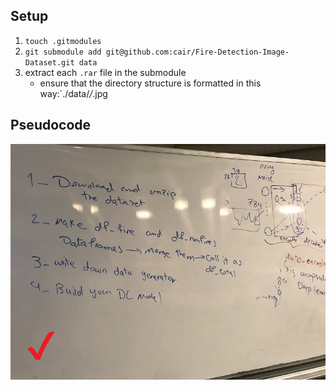 ## Setup
1. `touch .gitmodules`
1. `git submodule add git@github.com:cair/Fire-Detection-Image-Dataset.git data`
1. extract each `.rar` file in the submodule
	- ensure that the directory structure is formatted in this way:`./data/*/*.jpg

## Pseudocode
![whiteboard code][whiteboard]

[whiteboard]: ./IN_CLASS.jpg

